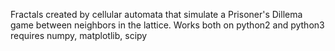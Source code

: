Fractals created by cellular automata that simulate a Prisoner's Dillema game between neighbors in the lattice.
Works both on python2 and python3
requires numpy, matplotlib, scipy